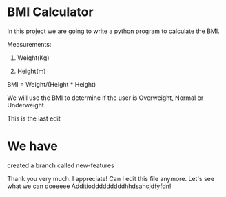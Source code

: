 # BMI Calculator

In this project we are going to write a python program to calculate the BMI.


Measurements:

1. Weight(Kg)

2. Height(m)

BMI = Weight/(Height * Height)

We will use the BMI to determine if the user is Overweight, Normal or Underweight

This is the last edit

# We have
created a branch called new-features

Thank you very much. I appreciate! Can I edit this file anymore. Let's see what we can doeeeee
Additiodddddddddhhdsahcjdfyfdn!
